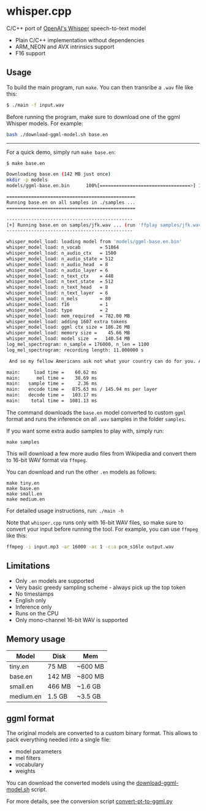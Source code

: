 # whisper.cpp

C/C++ port of [OpenAI's Whisper](https://github.com/openai/whisper) speech-to-text model

- Plain C/C++ implementation without dependencies
- ARM_NEON and AVX intrinsics support
- F16 support

## Usage

To build the main program, run `make`. You can then transribe a `.wav` file like this:

```bash
$ ./main -f input.wav
```

Before running the program, make sure to download one of the ggml Whisper models. For example:

```bash
bash ./download-ggml-model.sh base.en
```

---

For a quick demo, simply run `make base.en`:

```bash
$ make base.en

Downloading base.en (142 MB just once)
mkdir -p models
models/ggml-base.en.bin      100%[=================================>] 141.11M  7.50MB/s    in 19s

===============================================
Running base.en on all samples in ./samples ...
===============================================

----------------------------------------------
[+] Running base.en on samples/jfk.wav ... (run 'ffplay samples/jfk.wav' to listen)
----------------------------------------------

whisper_model_load: loading model from 'models/ggml-base.en.bin'
whisper_model_load: n_vocab       = 51864
whisper_model_load: n_audio_ctx   = 1500
whisper_model_load: n_audio_state = 512
whisper_model_load: n_audio_head  = 8
whisper_model_load: n_audio_layer = 6
whisper_model_load: n_text_ctx    = 448
whisper_model_load: n_text_state  = 512
whisper_model_load: n_text_head   = 8
whisper_model_load: n_text_layer  = 6
whisper_model_load: n_mels        = 80
whisper_model_load: f16           = 1
whisper_model_load: type          = 2
whisper_model_load: mem_required  = 782.00 MB
whisper_model_load: adding 1607 extra tokens
whisper_model_load: ggml ctx size = 186.26 MB
whisper_model_load: memory size =    45.66 MB
whisper_model_load: model size  =   140.54 MB
log_mel_spectrogram: n_sample = 176000, n_len = 1100
log_mel_spectrogram: recording length: 11.000000 s

 And so my fellow Americans ask not what your country can do for you. Ask what you can do for your country.

main:     load time =    60.62 ms
main:      mel time =    38.69 ms
main:   sample time =     2.36 ms
main:   encode time =   875.63 ms / 145.94 ms per layer
main:   decode time =   103.17 ms
main:    total time =  1081.13 ms

```

The command downloads the `base.en` model converted to custom `ggml` format and runs the inference on all `.wav` samples in the folder `samples`.

If you want some extra audio samples to play with, simply run:

```
make samples
```

This will download a few more audio files from Wikipedia and convert them to 16-bit WAV format via `ffmpeg`.

You can download and run the other `.en` models as follows:

```
make tiny.en
make base.en
make small.en
make medium.en
```

For detailed usage instructions, run: `./main -h`

Note that `whisper.cpp` runs only with 16-bit WAV files, so make sure to convert your input before running the tool.
For example, you can use `ffmpeg` like this:

```bash
ffmpeg -i input.mp3 -ar 16000 -ac 1 -c:a pcm_s16le output.wav
```

## Limitations

- Only `.en` models are supported
- Very basic greedy sampling scheme - always pick up the top token
- No timestamps
- English only
- Inference only
- Runs on the CPU
- Only mono-channel 16-bit WAV is supported

## Memory usage

| Model | Disk | Mem |
| ---   | --- | --- |
| tiny.en | 75 MB | ~600 MB |
| base.en | 142 MB | ~800 MB |
| small.en | 466 MB | ~1.6 GB |
| medium.en | 1.5 GB | ~3.5 GB |

## ggml format

The original models are converted to a custom binary format. This allows to pack everything needed into a single file:

- model parameters
- mel filters
- vocabulary
- weights

You can download the converted models using the [download-ggml-model.sh](download-ggml-model.sh) script.

For more details, see the conversion script [convert-pt-to-ggml.py](convert-pt-to-ggml.py)
